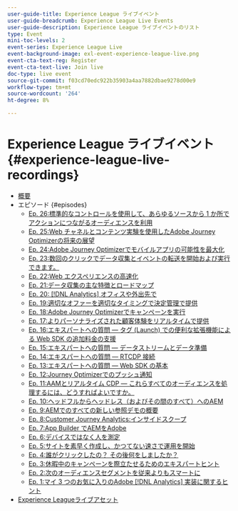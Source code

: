 ```yaml
---
user-guide-title: Experience League ライブイベント
user-guide-breadcrumb: Experience League Live Events
user-guide-description: Experience League ライブイベントのリスト
type: Event
mini-toc-levels: 2
event-series: Experience League Live
event-background-image: exl-event-experience-league-live.png
event-cta-text-reg: Register
event-cta-text-live: Join live
doc-type: live event
source-git-commit: f03cd70edc922b35903a4aa7882dbae9278d00e9
workflow-type: tm+mt
source-wordcount: '264'
ht-degree: 8%

---
```



# Experience League ライブイベント {#experience-league-live-recordings}

+ [概要](overview.md)
+ エピソード {#episodes}
   + [Ep. 26:標準的なコントロールを使用し&#x200B;て、あらゆるソースから 1 か所でアクションにつながるオーディエンスを利用](episodes/exl-live-episode-7-20-23.md)
   + [Ep. 25:Web チャネルとコンテンツ実験を使用したAdobe Journey Optimizerの将来の展望](episodes/exl-live-episode-6-14-23.md)
   + [Ep. 24:Adobe Journey Optimizerでモバイルアプリの可能性を最大化](episodes/exl-live-episode-5-24-23.md)
   + [Ep. 23:数回のクリックでデータ収集とイベントの転送を開始および実行できます。](episodes/exl-live-episode-4-25-23.md)
   + [Ep. 22:Web エクスペリエンスの高速化](episodes/exl-live-episode-2-16-23.md)
   + [Ep. 21:データ収集の主な特徴とロードマップ](episodes/exl-live-episode-1-26-23.md)
   + [Ep. 20: [!DNL Analytics] オフィスや外出先で](episodes/exl-live-episode-11-18-22.md)
   + [Ep. 19:適切なオファーを適切なタイミングで決定管理で提供](episodes/exl-live-episode-10-25-22.md)
   + [Ep. 18:Adobe Journey Optimizerでキャンペーンを実行](episodes/exl-live-episode-09-22-22.md)
   + [Ep. 17:よりパーソナライズされた顧客体験をリアルタイムで提供](episodes/exl-live-episode-09-20-22.md)
   + [Ep. 16:エキスパートへの質問 — タグ (Launch) での便利な拡張機能による Web SDK の追加料金の支援](episodes/exl-live-episode-08-23-22.md)
   + [Ep. 15:エキスパートへの質問 — データストリームとデータ準備](episodes/exl-live-episode-07-21-22.md)
   + [Ep. 14:エキスパートへの質問 — RTCDP 接続](episodes/exl-live-episode-06-23-22.md)
   + [Ep. 13:エキスパートへの質問 — Web SDK の基本](episodes/exl-live-episode-05-26-22.md)
   + [Ep. 12:Journey Optimizerでのプッシュ通知](episodes/exl-live-episode-05-12-22.md)
   + [Ep. 11:AAMとリアルタイム CDP — これらすべてのオーディエンスを処理するには、どうすればよいですか。](episodes/exl-live-episode-04-28-22.md)
   + [Ep. 10:ヘッドフルからヘッドレス（およびその間のすべて）へのAEM](episodes/exl-live-episode-04-21-22.md)
   + [Ep. 9:AEMでのすべての新しい参照デモの概要](episodes/exl-live-episode-02-03-22.md)
   + [Ep. 8:Customer Journey Analytics:インサイドスクープ](episodes/exl-live-episode-08.md)
   + [Ep. 7:App Builder でAEMをAdobe](episodes/exl-live-episode-07.md)
   + [Ep. 6:デバイスではなく人を測定](episodes/exl-live-episode-06.md)
   + [Ep. 5:サイトを素早く作成し、かつてない速さで運用を開始](episodes/exl-live-episode-05.md)
   + [Ep. 4:誰がクリックしたの？ その後何をしましたか？](episodes/exl-live-episode-04.md)
   + [Ep. 3:休暇中のキャンペーンを際立たせるためのエキスパートヒント](episodes/exl-live-episode-03.md)
   + [Ep. 2:次のオーディエンスセグメントを従来よりもスマートに](episodes/exl-live-episode-02.md)
   + [Ep. 1:マイ 3 つのお気に入りのAdobe [!DNL Analytics] 実装に関するヒント](episodes/exl-live-episode-01.md)
+ [Experience Leagueライブアセット](exl-live-assets.md)
